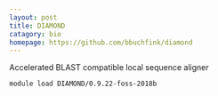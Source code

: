 ```yaml
---
layout: post
title: DIAMOND
catagory: bio 
homepage: https://github.com/bbuchfink/diamond
---
```

Accelerated BLAST compatible local sequence aligner
```
module load DIAMOND/0.9.22-foss-2018b
```
